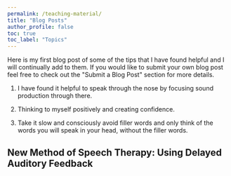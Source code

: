 ```yaml
---
permalink: /teaching-material/
title: "Blog Posts"
author_profile: false
toc: true
toc_label: "Topics"
---
```

Here is my first blog post of some of the tips that I have found helpful and I will continually add to them. 
If you would like to submit your own blog post feel free to check out the "Submit a Blog Post" section for more details.

1. I have found it helpful to speak through the nose by focusing sound
production through there.

2. Thinking to myself positively and creating confidence.

3. Take it slow and consciously avoid filler words and only think of the words you will speak in your head, without the filler words. 

## New Method of Speech Therapy: Using Delayed Auditory Feedback

